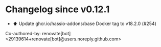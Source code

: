 # Changelog since v0.12.1
- ⬆️ Update ghcr.io/hassio-addons/base Docker tag to v18.2.0 (#254)

Co-authored-by: renovate[bot] <29139614+renovate[bot]@users.noreply.github.com> 
